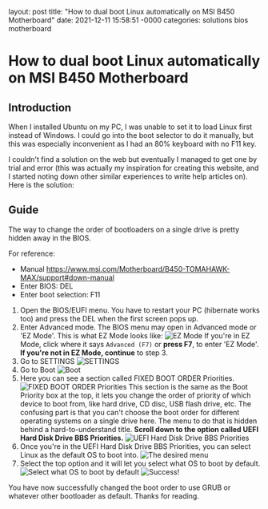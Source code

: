 layout: post
title: "How to dual boot Linux automatically on MSI B450 Motherboard"
date: 2021-12-11 15:58:51 -0000
categories: solutions bios motherboard

# How to dual boot Linux automatically on MSI B450 Motherboard

## Introduction

When I installed Ubuntu on my PC, I was unable to set it to load Linux first instead of Windows. I could go into the boot selector to do it manually, but this was especially inconvenient as I had an 80% keyboard with no F11 key.

I couldn't find a solution on the web but eventually I managed to get one by trial and error (this was actually my inspiration for creating this website, and I started noting down other similar experiences to write help articles on). Here is the solution:

## Guide

The way to change the order of bootloaders on a single drive is pretty hidden away in the BIOS.

For reference:
- Manual https://www.msi.com/Motherboard/B450-TOMAHAWK-MAX/support#down-manual
- Enter BIOS: DEL
- Enter boot selection: F11 

1. Open the BIOS/EUFI menu. You have to restart your PC (hibernate works too) and press the DEL when the first screen pops up.
2. Enter Advanced mode. The BIOS menu may open in Advanced mode or 'EZ Mode'. This is what EZ Mode looks like: ![EZ Mode](/assets/dualboot/MSI_SnapShot.png) If you're in EZ Mode, click where it says `Advanced (F7)` or **press F7**, to enter 'EZ Mode'. **If you're not in EZ Mode, continue** to step 3.
3. Go to SETTINGS ![SETTINGS](/assets/dualboot/MSI_SnapShot_01.png)
4. Go to Boot ![Boot](/assets/dualboot/MSI_SnapShot_02.png)
5. Here you can see a section called FIXED BOOT ORDER Priorities. ![FIXED BOOT ORDER Priorities](/assets/dualboot/MSI_SnapShot_03.png) This section is the same as the Boot Priority box at the top, it lets you change the order of priority of which device to boot from, like hard drive, CD disc, USB flash drive, etc. The confusing part is that you can't choose the boot order for different operating systems on a single drive here. The menu to do that is hidden behind a hard-to-understand title. **Scroll down to the option called UEFI Hard Disk Drive BBS Priorities.** ![UEFI Hard Disk Drive BBS Priorities](/assets/dualboot/MSI_SnapShot_04.png)
6. Once you're in the UEFI Hard Disk Drive BBS Priorities, you can select Linux as the default OS to boot into. ![The desired menu](/assets/dualboot/MSI_SnapShot_07.png)
7. Select the top option and it will let you select what OS to boot by default. ![Select what OS to boot by default](/assets/dualboot/MSI_SnapShot_06.png) ![Success!](/assets/dualboot/MSI_SnapShot_05.png)

You have now successfully changed the boot order to use GRUB or whatever other bootloader as default. Thanks for reading.
